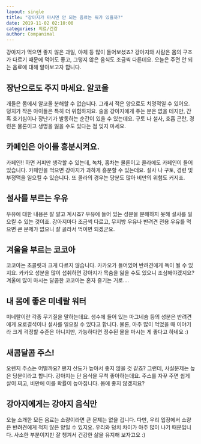 ```yaml
---
layout: single
title: "강아지가 마시면 안 되는 음료는 뭐가 있을까?"
date: 2019-11-02 02:10:00
categories: 의료/건강
author: Companimal
---
```


강아지가 먹으면 좋지 않은 과일, 야체 등 많이 들어보셨죠? 강아지와 사람은 몸의 구조가 다르기 때문에 먹어도 좋고, 그렇지 않은 음식도 조금씩 다른데요. 오늘은 주면 안 되는 음료에 대해 알아보고자 합니다.

## 장난으로도 주지 마세요. 알코올

개들은 몸에서 알코올 분해할 수 없습니다. 그래서 적은 양으로도 치명적일 수 있어요. 덩치가 작은 아이들은 특히 더 위험하지요. 술을 강아지에게 주는 분은 없을 테지만, 간혹 호기심이나 장난기가 발동하는 순간이 있을 수 있는데요. 구토 나 설사, 호흡 곤란, 경련은 물론이고 생명을 잃을 수도 있다는 점 잊지 마세요.

## 카페인은 아이를 흥분시켜요.

카페인!! 하면 커피만 생각할 수 있는데, 녹차, 홍차는 물론이고 콜라에도 카페인이 들어있습니다. 카페인을 먹으면 강아지가 과하게 흥분할 수 있는데요. 설사 나 구토, 경련 및 부정맥을 일으킬 수 있습니다. 또 콜라의 경우는 당분도 많아 비만의 위험도 커지죠.

## 설사를 부르는 우유

우유에 대한 내용은 잘 알고 계시죠? 우유에 들어 있는 성분을 분해하지 못해 설사를 일으킬 수 있는 것이죠. 강아지마다 조금씩 다르고, 무지방 우유나 반려견 전용 우유를 먹으면 큰 문제가 없으니 잘 골라서 먹이면 되겠군요.

## 겨울을 부르는 코코아

코코아는 초콜릿과 크게 다르지 않습니다. 카카오가 들어있어 반려견에게 독이 될 수 있지요. 카카오 성분을 많이 섭취하면 강아지가 목숨을 잃을 수도 있으니 조심해야겠지요? 겨울에 많이 마시는 달콤한 코코아는 혼자 즐기는 거로….

## 내 몸에 좋은 미네랄 워터

미네랄이란 각종 무기질을 말하는데요. 생수에 들어 있는 마그네슘 등의 성분은 반려견에게 요로결석이나 설사를 일으킬 수 있다고 합니다. 물론, 아주 많이 먹었을 때 이야기라 크게 걱정할 수준은 아니지만, 가능하다면 정수된 물을 마시는 게 좋다고 하네요 :)

## 새콤달콤 주스!

오렌지 주스는 어떨까요? 왠지 산도가 높아서 좋지 않을 것 같죠? 그런데, 사실문제는 높은 당분이라고 합니다. 강아지는 단 음식을 무척 좋아하는데요. 주스를 자꾸 주면 쉽게 살이 찌고, 비만에 이를 확률이 높아집니다. 몸에 좋지 않겠지요?

## 강아지에게는 강아지 음식만

오늘 소개한 모든 음료는 소량이라면 큰 문제는 없을 겁니다. 다만, 우리 입장에서 소량은 반려견에게 적지 않은 양일 수 있지요. 우리와 덩치 차이가 아주 많이 나기 때문입니다. 사소한 부분이지만 잘 챙겨서 건강한 삶을 유지해 보자고요 :)
